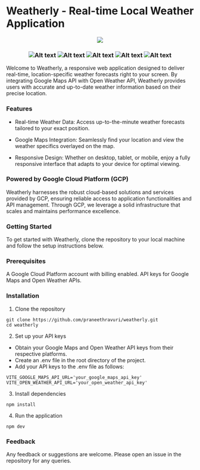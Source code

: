 # Weatherly - Real-time Local Weather Application

<p align="center">
  <a href="https://app.netlify.com/sites/weatherlycloud/deploys">
    <img src="https://api.netlify.com/api/v1/badges/edcbf58e-e995-4511-ab45-e6542374a232/deploy-status" />
  </a>
</p>

<h3 align="center">
<img alt="Alt text" src="https://img.shields.io/badge/Vue.js-4FC08D.svg?style=for-the-badge&logo=vuedotjs&logoColor=white"/>
<img alt="Alt text" src="https://img.shields.io/badge/Sass-CC6699.svg?style=for-the-badge&logo=Sass&logoColor=white"/>
<img alt="Alt text" src="https://img.shields.io/badge/JavaScript-F7DF1E.svg?style=for-the-badge&logo=JavaScript&logoColor=black"/>
<img alt="Alt text" src="https://img.shields.io/badge/GoogleCloud-%234285F4.svg?style=for-the-badge&logo=google-cloud&logoColor=white"/>
<img alt="Alt text" src="https://img.shields.io/badge/netlify-%23000000.svg?style=for-the-badge&logo=netlify&logoColor=#00C7B7"/>

</h3>

Welcome to Weatherly, a responsive web application designed to deliver real-time, location-specific weather forecasts right to your screen. By integrating Google Maps API with Open Weather API, Weatherly provides users with accurate and up-to-date weather information based on their precise location.

### Features

-   Real-time Weather Data: Access up-to-the-minute weather forecasts tailored to your exact position.

-   Google Maps Integration: Seamlessly find your location and view the weather specifics overlayed on the map.

-   Responsive Design: Whether on desktop, tablet, or mobile, enjoy a fully responsive interface that adapts to your device for optimal viewing.

### Powered by Google Cloud Platform (GCP)

Weatherly harnesses the robust cloud-based solutions and services provided by GCP, ensuring reliable access to application functionalities and API management. Through GCP, we leverage a solid infrastructure that scales and maintains performance excellence.

### Getting Started

To get started with Weatherly, clone the repository to your local machine and follow the setup instructions below.


### Prerequisites

A Google Cloud Platform account with billing enabled. API keys for Google Maps and Open Weather APIs.

### Installation

1. Clone the repository

```
git clone https://github.com/praneethravuri/weatherly.git
cd weatherly
```

2. Set up your API keys

* Obtain your Google Maps and Open Weather API keys from their respective platforms.
* Create an .env file in the root directory of the project.
* Add your API keys to the .env file as follows:

```
VITE_GOOGLE_MAPS_API_URL='your_google_maps_api_key'
VITE_OPEN_WEATHER_API_URL='your_open_weather_api_key'
```

3. Install dependencies

```npm install```

4. Run the application

```npm dev```

### Feedback

Any feedback or suggestions are welcome. Please open an issue in the repository for any queries.